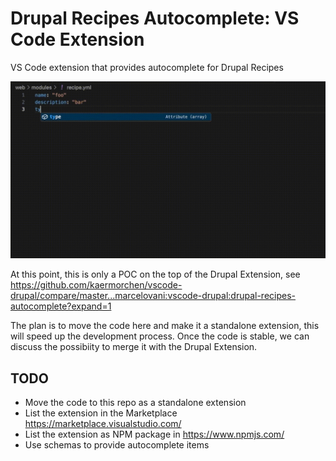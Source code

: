 # Drupal Recipes Autocomplete: VS Code Extension
VS Code extension that provides autocomplete for Drupal Recipes

![Autocomplete](docs/drupal-recipes-autocomplete.gif)

At this point, this is only a POC on the top of the Drupal Extension, see https://github.com/kaermorchen/vscode-drupal/compare/master...marcelovani:vscode-drupal:drupal-recipes-autocomplete?expand=1

The plan is to move the code here and make it a standalone extension, this will speed up the development process.
Once the code is stable, we can discuss the possibiity to merge it with the Drupal Extension.

## TODO
- Move the code to this repo as a standalone extension
- List the extension in the Marketplace https://marketplace.visualstudio.com/
- List the extension as NPM package in https://www.npmjs.com/
- Use schemas to provide autocomplete items

